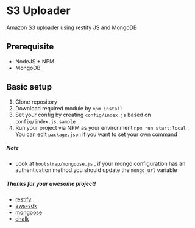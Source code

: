 # S3 Uploader
Amazon S3 uploader using restify JS and MongoDB

## Prerequisite
- NodeJS + NPM
- MongoDB

## Basic setup
1. Clone repository
2. Download required module by `npm install`
3. Set your config by creating `config/index.js` based on `config/index.js.sample`
4. Run your project via NPM as your environment `npm run start:local` . You can edit `package.json` if you want to set your own command

##### Note
- Look at `bootstrap/mongoose.js` , if your mongo configuration has an authentication method you should update the `mongo_url` variable

##### Thanks for your awesome project!
- [restify](https://github.com/restify/node-restify/)
- [aws-sdk](https://github.com/aws/aws-sdk-js)
- [mongoose](https://github.com/Automattic/mongoose)
- [chalk](https://github.com/chalk/chalk)